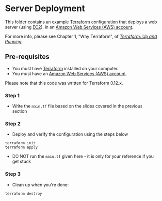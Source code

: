 # Server Deployment

This folder contains an example [Terraform](https://www.terraform.io/) configuration that deploys a web server (using 
[EC2](https://aws.amazon.com/ec2/)), in an [Amazon Web Services (AWS) account](http://aws.amazon.com/). 

For more info, please see Chapter 1, "Why Terraform", of 
*[Terraform: Up and Running](http://www.terraformupandrunning.com)*.

## Pre-requisites

* You must have [Terraform](https://www.terraform.io/) installed on your computer. 
* You must have an [Amazon Web Services (AWS) account](http://aws.amazon.com/).

Please note that this code was written for Terraform 0.12.x.

### Step 1

* Write the `main.tf` file based on the slides covered in the previous section

### Step 2

* Deploy and verify the configuration using the steps below
```
terraform init
terraform apply
```

* DO NOT run the `main.tf` given here - it is only for your reference if you get stuck

### Step 3

* Clean up when you're done:

```
terraform destroy
```
